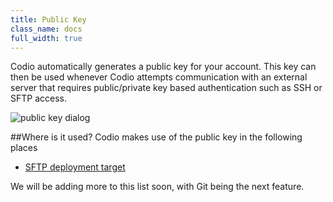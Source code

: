 ```yaml
---
title: Public Key
class_name: docs
full_width: true
---
```


Codio automatically generates a public key for your account. This key can then be used whenever Codio attempts communication with an external server that requires public/private key based authentication such as SSH or SFTP access.

![public key dialog](/img/docs/public-key.png)

##Where is it used?
Codio makes use of the public key in the following places

- [SFTP deployment target](/docs/deployment/type-sftp)

We will be adding more to this list soon, with Git being the next feature.

